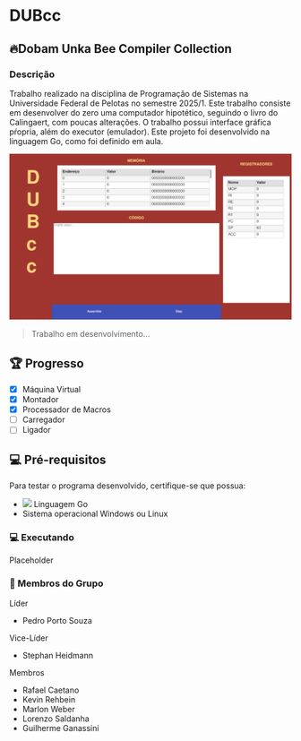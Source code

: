 # DUBcc

## 🔥Dobam Unka Bee Compiler Collection

### Descrição

Trabalho realizado na disciplina de Programação de Sistemas na Universidade Federal de Pelotas no semestre 2025/1. Este trabalho consiste em desenvolver do zero uma computador hipotético, seguindo o livro do Calingaert, com poucas alterações. O trabalho possui interface gráfica pŕopria, além do executor (emulador). Este projeto foi desenvolvido na linguagem Go, como foi definido em aula.

<img src="dubcc.png" alt="Placeholder">

> Trabalho em desenvolvimento...

## 🏆️ Progresso
- [x] Máquina Virtual
- [x] Montador
- [x] Processador de Macros
- [ ] Carregador
- [ ] Ligador

## 💻 Pré-requisitos

Para testar o programa desenvolvido, certifique-se que possua:

- <img src="https://img.shields.io/badge/Go-00ADD8?style=for-the-badge&logo=go&logoColor=white" /> Linguagem Go
- Sistema operacional Windows ou Linux

### 💻 Executando
Placeholder

### 🤝 Membros do Grupo
Líder
- Pedro Porto Souza

Vice-Líder
- Stephan Heidmann

Membros
- Rafael Caetano
- Kevin Rehbein
- Marlon Weber
- Lorenzo Saldanha
- Guilherme Ganassini
